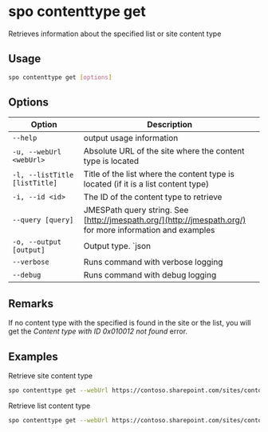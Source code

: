 # spo contenttype get

Retrieves information about the specified list or site content type

## Usage

```sh
spo contenttype get [options]
```

## Options

Option|Description
------|-----------
`--help`|output usage information
`-u, --webUrl <webUrl>`|Absolute URL of the site where the content type is located
`-l, --listTitle [listTitle]`|Title of the list where the content type is located (if it is a list content type)
`-i, --id <id>`|The ID of the content type to retrieve
`--query [query]`|JMESPath query string. See [http://jmespath.org/](http://jmespath.org/) for more information and examples
`-o, --output [output]`|Output type. `json|text`. Default `text`
`--verbose`|Runs command with verbose logging
`--debug`|Runs command with debug logging

## Remarks

If no content type with the specified is found in the site or the list, you will get the _Content type with ID 0x010012 not found_ error.

## Examples

Retrieve site content type

```sh
spo contenttype get --webUrl https://contoso.sharepoint.com/sites/contoso-sales --id 0x0100558D85B7216F6A489A499DB361E1AE2F
```

Retrieve list content type

```sh
spo contenttype get --webUrl https://contoso.sharepoint.com/sites/contoso-sales --listTitle Events --id 0x0100558D85B7216F6A489A499DB361E1AE2F
```